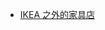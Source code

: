 - [IKEA 之外的家具店](https://www.searchome.net/article.aspx?fbclid=IwAR1Z_Xhsh11WDPy9Iv5kRUZ6ToINtl739ki8caCN4l4dWM-c9s9qVo17Zac&id=47805)